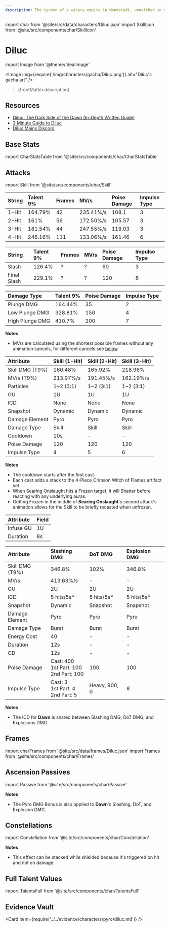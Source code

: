 ```yaml
---
description: The tycoon of a winery empire in Mondstadt, unmatched in every possible way.
---
```


import char from '@site/src/data/characters/Diluc.json'
import SkillIcon from '@site/src/components/char/SkillIcon'

# Diluc

import Image from '@theme/IdealImage'

<Image img={require('/img/characters/gacha/Diluc.png')} alt="Diluc's gacha art" />
<blockquote>{frontMatter.description}</blockquote>

## Resources

* [Diluc: The Dark Side of the Dawn (In-Depth Written Guide)](https://keqingmains.com/diluc/)
* [3 Minute Guide to Diluc](https://www.youtube.com/watch?v=KdBdeGvtyUM)
* [Diluc Mains Discord](https://discord.gg/af9MWyd)

## Base Stats

import CharStatsTable from '@site/src/components/char/CharStatsTable'

<CharStatsTable char={char} />

## Attacks

import Skill from '@site/src/components/char/Skill'

<Tabs queryString="ability">
<TabItem value='na' label='Normal Attacks'>
<SkillIcon char={char} skill='na' />
<div class='talent-columns'>
<Skill char={char} skill='na' sectionFilter='Normal Attack' />

| String | Talent 9% | Frames | MV/s      | Poise Damage | Impulse Type |
| :----- | :-------- | :----- | :-------- | :----------- | :----------- |
| 1-Hit  | 164.79%   | 42     | 235.41%/s | 108.1        | 3            |
| 2-Hit  | 161%      | 56     | 172.50%/s | 105.57       | 3            |
| 3-Hit  | 181.54%   | 44     | 247.55%/s | 119.03       | 3            |
| 4-Hit  | 246.16%   | 111    | 133.06%/s | 161.46       | 6            |

</div>
<div class='talent-columns'>
<Skill char={char} skill='na' sectionFilter='Charged Attack' />

| String      | Talent 9% | Frames | MV/s     | Poise Damage | Impulse Type |
| :---------- | :-------- | :----- | :------- | :----------- | :----------- |
| Slash       | 126.4%    | ?      | ?        | 60           | 3            |
| Final Slash | 229.1%    | ?      | ?        | 120          | 6            |

</div>
<div class='talent-columns'>
<Skill char={char} skill='na' sectionFilter='Plunging Attack' />

| Damage Type     | Talent 9% | Poise Damage | Impulse Type |
| :-------------- | :-------- | :----------- | :----------- |
| Plunge DMG      | 164.44%   | 35           | 2            |
| Low Plunge DMG  | 328.81%   | 150          | 4            |
| High Plunge DMG | 410.7%    | 200          | 7            |

</div>

**Notes**

* MV/s are calculated using the shortest possible frames without any animation cancels, for different cancels see [below](#frames).

</TabItem>

<TabItem value='e' label='Skill'>
<SkillIcon char={char} skill='e' />
<div class='talent-columns'>
<Skill char={char} skill='e' sectionFilter=''/>

| Attribute         | Skill (1-Hit) | Skill (2-Hit) | Skill (3-Hit) |
| :---------------- | :------------ | :------------ | :------------ |
| Skill DMG \(T9%\) | 160.48%       | 165.92%       | 218.96%       |
| MV/s \(T9%\)      | 213.97%/s     | 191.45%/s     | 162.19%/s     |
| Particles         | 1~2 \(3:1\)   | 1~2 \(3:1\)   | 1~2 \(3:1\)   |
| GU                | 1U            | 1U            | 1U            |
| ICD               | None          | None          | None          |
| Snapshot          | Dynamic       | Dynamic       | Dynamic       |
| Damage Element    | Pyro          | Pyro          | Pyro          |
| Damage Type       | Skill         | Skill         | Skill         |
| Cooldown          | 10s           | -             | -             |
| Poise Damage      | 120           | 120           | 120           |
| Impulse Type      | 4             | 5             | 6             |

</div>

**Notes**

* The cooldown starts after the first cast.
* Each cast adds a stack to the 4-Piece Crimson Witch of Flames artifact set.
* When Searing Onslaught hits a Frozen target, it will Shatter before reacting with any underlying auras.
* Getting Frozen in the middle of **Searing Onslaught**'s second attack's animation allows for the Skill to be briefly recasted when unfrozen.

</TabItem>

<TabItem value='q' label='Burst'>
<SkillIcon char={char} skill='q' />
<div class='talent-columns'>
<Skill char={char} skill='q' sectionFilter=''/>
<div>

| Attribute | Field |
| :-------- | :---- |
| Infuse GU | 1U    |
| Duration  | 8s    |

| Attribute         | Slashing DMG                                      | DoT DMG       | Explosion DMG |
| :---------------- | :------------------------------------------------ | :------------ | :------------ |
| Skill DMG \(T9%\) | 346.8%                                            | 102%          | 346.8%        |
| MV/s              | 413.63%/s                                         | -             | -             |
| GU                | 2U                                                | 2U            | 2U            |
| ICD               | 5 hits/5s\*                                       | 5 hits/5s\*   | 5 hits/5s\*   |
| Snapshot          | Dynamic                                           | Snapshot      | Snapshot      |
| Damage Element    | Pyro                                              | Pyro          | Pyro          |
| Damage Type       | Burst                                             | Burst         | Burst         |
| Energy Cost       | 40                                                | -             | -             |
| Duration          | 12s                                               | -             | -             |
| CD                | 12s                                               | -             | -             |
| Poise Damage      | Cast: 400 <br/> 1st Part: 100 <br/> 2nd Part: 100 | 100           | 100           |
| Impulse Type      | Cast: 3 <br/> 1st Part: 4 <br/> 2nd Part: 5       | Heavy, 900, 0 | 8             |

</div>
</div>

**Notes**

* The ICD for **Dawn** is shared between Slashing DMG, DoT DMG, and Explosions DMG.

</TabItem>
</Tabs>

## Frames

import charFrames from '@site/src/data/frames/Diluc.json'
import Frames from '@site/src/components/char/Frames'

<Frames data={charFrames} />

## Ascension Passives

import Passive from '@site/src/components/char/Passive'

<Tabs queryString="passive">
<TabItem value='passive' label='Passive'>
<Passive char={char} passive={2} />
</TabItem>

<TabItem value='a1' label='Ascension 1'>
<Passive char={char} passive={0} />
</TabItem>

<TabItem value='a4' label='Ascension 4'>
<Passive char={char} passive={1} />

**Notes**

* The Pyro DMG Bonus is also applied to **Dawn**'s Slashing, DoT, and Explosion DMG.

</TabItem>
</Tabs>

## Constellations

import Constellation from '@site/src/components/char/Constellation'

<Tabs queryString="constellation">

<TabItem value='c1' label='C1'>
<Constellation char={char} constellation={1} />
</TabItem>

<TabItem value='c2' label='C2'>
<Constellation char={char} constellation={2} />

**Notes**

* This effect can be stacked while shielded because it's triggered on hit and not on damage.

</TabItem>

<TabItem value='c3' label='C3'>
<Constellation char={char} constellation={3} />
</TabItem>

<TabItem value='c4' label='C4'>
<Constellation char={char} constellation={4} />
</TabItem>

<TabItem value='c5' label='C5'>
<Constellation char={char} constellation={5} />
</TabItem>

<TabItem value='c6' label='C6'>
<Constellation char={char} constellation={6} />
</TabItem>

</Tabs>

## Full Talent Values

import TalentsFull from '@site/src/components/char/TalentsFull'

<TalentsFull char={char} />

## Evidence Vault

<Card item={require('../../evidence/characters/pyro/diluc.md')} />
